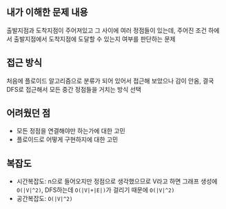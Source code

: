 ## 내가 이해한 문제 내용

출발지점과 도착지점이 주어져있고 그 사이에 여러 정점들이 있는데, 주어진 조건 하에서 출발지점에서 도착지점에 도달할 수 있는지 여부를 판단하는 문제

## 접근 방식

처음에 플로이드 알고리즘으로 분류가 되어 있어서 접근해 보았으나 감이 안옴, 결국 DFS로 접근해서 모든 중간 정점들을 거치는 방식 선택

## 어려웠던 점

* 모든 정점을 연결해야만 하는가에 대한 고민
* 플로이드로 어떻게 구현하지에 대한 고민

## 복잡도

* 시간복잡도: n으로 들어오지만 정점으로 생각했으므로 V라고 하면 그래프 생성에 `O(|V|^2)`, DFS하는데 `O(|V|+|E|)`가 걸리기 때문에 `O(|V|^2)`
* 공간복잡도: `O(|V|^2)`